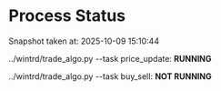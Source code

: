 # Process Status

Snapshot taken at: 2025-10-09 15:10:44

../wintrd/trade_algo.py --task price_update: **RUNNING**

../wintrd/trade_algo.py --task buy_sell: **NOT RUNNING**

